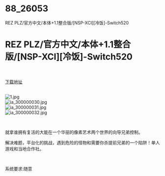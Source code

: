 # 88_26053
REZ PLZ/官方中文/本体+1.1整合版/[NSP-XCI][冷饭]-Switch520
# REZ PLZ/官方中文/本体+1.1整合版/[NSP-XCI][冷饭]-Switch520
 <br/></br>
[下载地址](https://www.switch520.cc/article/26053 "下载地址")
<br/></br>

<p><img title="1.jpg" src="https://www.switch520.cc/muke_img/2021_12_31_cd7f662901592.jpg" alt="1.jpg"><br>
<img title="ia_300000030.jpg" src="https://www.switch520.cc/muke_img/2021_12_31_1bd4dcc262a83.jpg" alt="ia_300000030.jpg"><br>
<img title="ia_300000031.jpg" src="https://www.switch520.cc/muke_img/2021_12_31_2f2547428c938.jpg" alt="ia_300000031.jpg"><br>
<img title="ia_300000032.jpg" src="https://www.switch520.cc/muke_img/2021_12_31_935f089ae7ccb.jpg" alt="ia_300000032.jpg"></p>
<p>&nbsp;</p>
<p>就拿谁拥有复活的大能在一个华丽的像素艺术两个世界的向导兄弟控制。</p>
<p>解决难题，平台化的挑战，遇到危险的怪物和需要你杀提前兄弟的一个陷阱！单人游戏和当地合作社。</p>
<p>&nbsp;</p>
<p>系统要求:随意</p>



